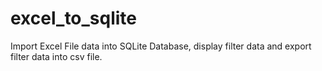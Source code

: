 # excel_to_sqlite
Import Excel File data into SQLite Database, display filter data and export filter data into csv file.

